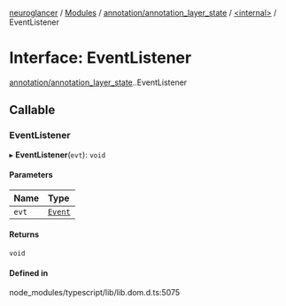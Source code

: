 [neuroglancer](../README.md) / [Modules](../modules.md) / [annotation/annotation\_layer\_state](../modules/annotation_annotation_layer_state.md) / [<internal\>](../modules/annotation_annotation_layer_state._internal_.md) / EventListener

# Interface: EventListener

[annotation/annotation_layer_state](../modules/annotation_annotation_layer_state.md).[<internal>](../modules/annotation_annotation_layer_state._internal_.md).EventListener

## Callable

### EventListener

▸ **EventListener**(`evt`): `void`

#### Parameters

| Name | Type |
| :------ | :------ |
| `evt` | [`Event`](../modules/annotation_annotation_layer_state._internal_.md#event) |

#### Returns

`void`

#### Defined in

node_modules/typescript/lib/lib.dom.d.ts:5075
